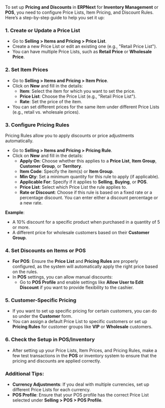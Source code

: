 To set up **Pricing and Discounts** in **ERPNext** for **Inventory Management** or **POS**, you need to configure Price Lists, Item Pricing, and Discount Rules. Here’s a step-by-step guide to help you set it up:

### 1. **Create or Update a Price List**

- Go to **Selling > Items and Pricing > Price List**.
- Create a new Price List or edit an existing one (e.g., "Retail Price List").
- You can have multiple Price Lists, such as **Retail Price** or **Wholesale Price**.

### 2. **Set Item Prices**

- Go to **Selling > Items and Pricing > Item Price**.
- Click on **New** and fill in the details:
  - **Item**: Select the item for which you want to set the price.
  - **Price List**: Choose the Price List (e.g., "Retail Price List").
  - **Rate**: Set the price of the item.
- You can set different prices for the same item under different Price Lists (e.g., retail vs. wholesale prices).

### 3. **Configure Pricing Rules**

Pricing Rules allow you to apply discounts or price adjustments automatically.

- Go to **Selling > Items and Pricing > Pricing Rule**.
- Click on **New** and fill in the details:
  - **Apply On**: Choose whether this applies to a **Price List**, **Item Group**, **Customer Group**, or **Territory**.
  - **Item Code**: Specify the item(s) or **Item Group**.
  - **Min Qty**: Set a minimum quantity for this rule to apply (if applicable).
  - **Applicable For**: Specify if it applies to **Selling**, **Buying**, or **POS**.
  - **Price List**: Select which Price List the rule applies to.
  - **Rate or Discount**: Choose if this rule is based on a fixed rate or a percentage discount. You can enter either a discount percentage or a new rate.

**Example**:

- A 10% discount for a specific product when purchased in a quantity of 5 or more.
- A different price for wholesale customers based on their **Customer Group**.

### 4. **Set Discounts on Items or POS**

- **For POS**: Ensure the **Price List** and **Pricing Rules** are properly configured, as the system will automatically apply the right price based on the rules.
- In **POS** settings, you can allow manual discounts:
  - Go to **POS Profile** and enable settings like **Allow User to Edit Discount** if you want to provide flexibility to the cashier.

### 5. **Customer-Specific Pricing**

- If you want to set up specific pricing for certain customers, you can do so under the **Customer** form.
- You can assign a default Price List to specific customers or set up **Pricing Rules** for customer groups like **VIP** or **Wholesale** customers.

### 6. **Check the Setup in POS/Inventory**

- After setting up your Price Lists, Item Prices, and Pricing Rules, make a few test transactions in the **POS** or inventory system to ensure that the pricing and discounts are applied correctly.

### Additional Tips:

- **Currency Adjustments**: If you deal with multiple currencies, set up different Price Lists for each currency.
- **POS Profile**: Ensure that your POS profile has the correct Price List selected under **Selling > POS > POS Profile**.